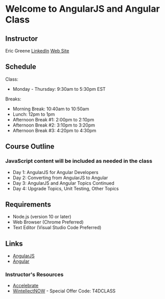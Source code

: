 # Welcome to AngularJS and Angular Class

## Instructor

Eric Greene [LinkedIn](https://www.linkedin.com/in/erict4dio/) [Web Site](http://www.t4d.io)

## Schedule

Class:

- Monday - Thursday: 9:30am to 5:30pm EST

Breaks:

- Morning Break: 10:40am to 10:50am
- Lunch: 12pm to 1pm
- Afternoon Break #1: 2:00pm to 2:10pm
- Afternoon Break #2: 3:10pm to 3:20pm
- Afternoon Break #3: 4:20pm to 4:30pm

## Course Outline

### JavaScript content will be included as needed in the class

- Day 1: AngularJS for Angular Developers
- Day 2: Converting from AngularJS to Angular
- Day 3: AngularJS and Angular Topics Continued
- Day 4: Upgrade Topics, Unit Testing, Other Topics

## Requirements

- Node.js (version 10 or later)
- Web Browser (Chrome Preferred)
- Text Editor (Visual Studio Code Preferred)

## Links

- [AngularJS](https://angularjs.org/)
- [Angular](https://angular.io/)

### Instructor's Resources

- [Accelebrate](https://www.accelebrate.com/)
- [WintellectNOW](https://www.wintellectnow.com/Home/Instructor?instructorId=EricGreene) - Special Offer Code: T4DCLASS
